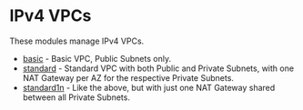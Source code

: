 # IPv4 VPCs

These modules manage IPv4 VPCs.

* [basic](./basic) - Basic VPC, Public Subnets only.
* [standard](./standard) - Standard VPC with both Public and Private Subnets, with one NAT Gateway per AZ for the respective Private Subnets.
* [standard1n](./standard1n) - Like the above, but with just one NAT Gateway shared between all Private Subnets.
